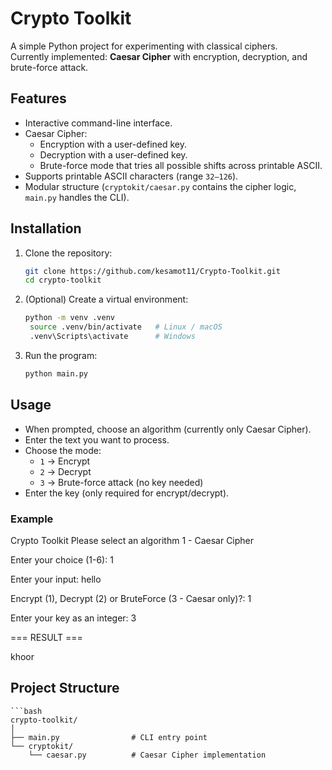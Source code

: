 # Crypto Toolkit

A simple Python project for experimenting with classical ciphers.  
Currently implemented: **Caesar Cipher** with encryption, decryption, and brute-force attack.

## Features

- Interactive command-line interface.
- Caesar Cipher:
  - Encryption with a user-defined key.
  - Decryption with a user-defined key.
  - Brute-force mode that tries all possible shifts across printable ASCII.
- Supports printable ASCII characters (range `32–126`).
- Modular structure (`cryptokit/caesar.py` contains the cipher logic, `main.py` handles the CLI).

## Installation
1. Clone the repository:
   ```bash
   git clone https://github.com/kesamot11/Crypto-Toolkit.git
   cd crypto-toolkit
   
2. (Optional) Create a virtual environment:
   ```bash
   python -m venv .venv
    source .venv/bin/activate   # Linux / macOS
    .venv\Scripts\activate      # Windows

3. Run the program:
   ```bash
   python main.py
   
## Usage
- When prompted, choose an algorithm (currently only Caesar Cipher).  
- Enter the text you want to process.  
- Choose the mode:  
  - `1` → Encrypt  
  - `2` → Decrypt  
  - `3` → Brute-force attack (no key needed)  
- Enter the key (only required for encrypt/decrypt).  

### Example
Crypto Toolkit
Please select an algorithm
1 - Caesar Cipher

Enter your choice (1-6): 1

Enter your input: hello

Encrypt (1), Decrypt (2) or BruteForce (3 - Caesar only)?: 1

Enter your key as an integer: 3

=== RESULT ===

khoor

## Project Structure

    ```bash
    crypto-toolkit/
    │
    ├── main.py                # CLI entry point
    └── cryptokit/
        └── caesar.py          # Caesar Cipher implementation


